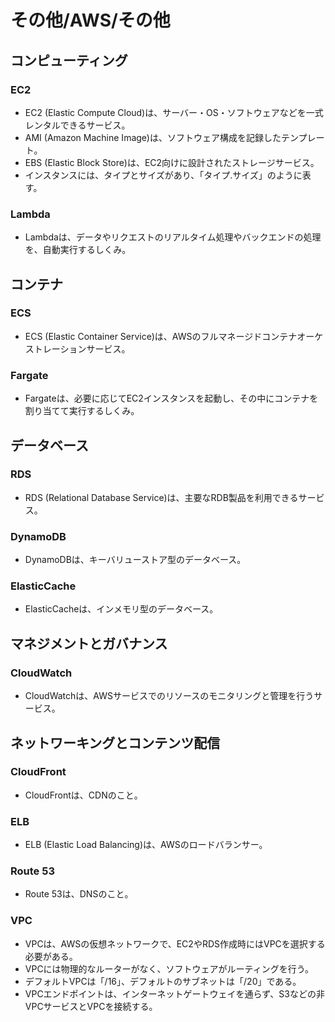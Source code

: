# その他/AWS/その他

## コンピューティング

### EC2

- EC2 (Elastic Compute Cloud)は、サーバー・OS・ソフトウェアなどを一式レンタルできるサービス。
- AMI (Amazon Machine Image)は、ソフトウェア構成を記録したテンプレート。
- EBS (Elastic Block Store)は、EC2向けに設計されたストレージサービス。
- インスタンスには、タイプとサイズがあり、「タイプ.サイズ」のように表す。

### Lambda

- Lambdaは、データやリクエストのリアルタイム処理やバックエンドの処理を、自動実行するしくみ。

## コンテナ

### ECS

- ECS (Elastic Container Service)は、AWSのフルマネージドコンテナオーケストレーションサービス。

### Fargate

- Fargateは、必要に応じてEC2インスタンスを起動し、その中にコンテナを割り当てて実行するしくみ。

## データベース

### RDS

- RDS (Relational Database Service)は、主要なRDB製品を利用できるサービス。

### DynamoDB

- DynamoDBは、キーバリューストア型のデータベース。

### ElasticCache

- ElasticCacheは、インメモリ型のデータベース。

## マネジメントとガバナンス

### CloudWatch

- CloudWatchは、AWSサービスでのリソースのモニタリングと管理を行うサービス。

## ネットワーキングとコンテンツ配信

### CloudFront

- CloudFrontは、CDNのこと。

### ELB

- ELB (Elastic Load Balancing)は、AWSのロードバランサー。

### Route 53

- Route 53は、DNSのこと。

### VPC

- VPCは、AWSの仮想ネットワークで、EC2やRDS作成時にはVPCを選択する必要がある。
- VPCには物理的なルーターがなく、ソフトウェアがルーティングを行う。
- デフォルトVPCは「/16」、デフォルトのサブネットは「/20」である。
- VPCエンドポイントは、インターネットゲートウェイを通らず、S3などの非VPCサービスとVPCを接続する。

